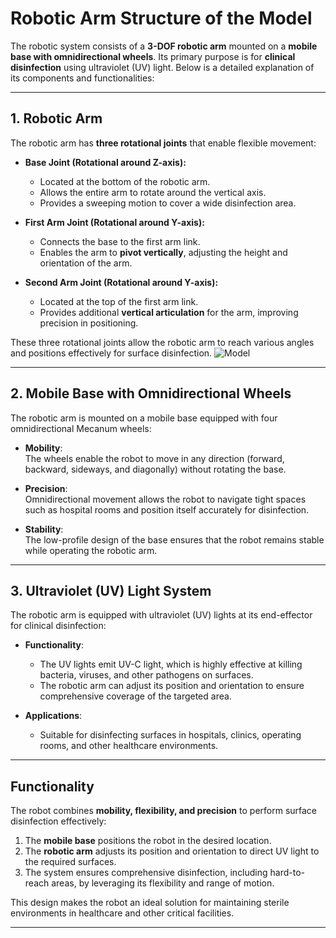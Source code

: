 # Robotic Arm Structure of the Model

The robotic system consists of a **3-DOF robotic arm** mounted on a **mobile base with omnidirectional wheels**. Its primary purpose is for **clinical disinfection** using ultraviolet (UV) light. Below is a detailed explanation of its components and functionalities:


---

## 1. Robotic Arm
The robotic arm has **three rotational joints** that enable flexible movement:

- **Base Joint (Rotational around Z-axis):**  
  - Located at the bottom of the robotic arm.  
  - Allows the entire arm to rotate around the vertical axis.  
  - Provides a sweeping motion to cover a wide disinfection area.  

- **First Arm Joint (Rotational around Y-axis):**  
  - Connects the base to the first arm link.  
  - Enables the arm to **pivot vertically**, adjusting the height and orientation of the arm.

- **Second Arm Joint (Rotational around Y-axis):**  
  - Located at the top of the first arm link.  
  - Provides additional **vertical articulation** for the arm, improving precision in positioning.  

These three rotational joints allow the robotic arm to reach various angles and positions effectively for surface disinfection.
![Model](https://github.com/user-attachments/assets/38a6fe48-e6e5-41ad-bfb7-dd4118fd2de8)


---

## 2. Mobile Base with Omnidirectional Wheels
The robotic arm is mounted on a mobile base equipped with four omnidirectional Mecanum wheels:

- **Mobility**:  
  The wheels enable the robot to move in any direction (forward, backward, sideways, and diagonally) without rotating the base.  

- **Precision**:  
  Omnidirectional movement allows the robot to navigate tight spaces such as hospital rooms and position itself accurately for disinfection.  

- **Stability**:  
  The low-profile design of the base ensures that the robot remains stable while operating the robotic arm.

---

## 3. Ultraviolet (UV) Light System
The robotic arm is equipped with ultraviolet (UV) lights at its end-effector for clinical disinfection:

- **Functionality**:  
  - The UV lights emit UV-C light, which is highly effective at killing bacteria, viruses, and other pathogens on surfaces.  
  - The robotic arm can adjust its position and orientation to ensure comprehensive coverage of the targeted area.

- **Applications**:  
  - Suitable for disinfecting surfaces in hospitals, clinics, operating rooms, and other healthcare environments.

---

## Functionality
The robot combines **mobility, flexibility, and precision** to perform surface disinfection effectively:

1. The **mobile base** positions the robot in the desired location.  
2. The **robotic arm** adjusts its position and orientation to direct UV light to the required surfaces.  
3. The system ensures comprehensive disinfection, including hard-to-reach areas, by leveraging its flexibility and range of motion.  

This design makes the robot an ideal solution for maintaining sterile environments in healthcare and other critical facilities.

---
